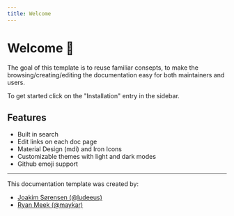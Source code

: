 ```yaml
---
title: Welcome
---
```


# Welcome 👋

The goal of this template is to reuse familiar consepts, to make the browsing/creating/editing the documentation easy for both maintainers and users.

To get started click on the "Installation" entry in the sidebar.

## Features

* Built in search
* Edit links on each doc page
* Material Design (mdi) and Iron Icons
* Customizable themes with light and dark modes
* Github emoji support

***

This documentation template was created by:

* [Joakim Sørensen (@ludeeus)](https://github.com/ludeeus)
* [Ryan Meek (@maykar)](https://github.com/maykar)

